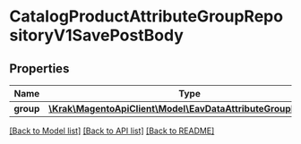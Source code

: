# CatalogProductAttributeGroupRepositoryV1SavePostBody

## Properties
Name | Type | Description | Notes
------------ | ------------- | ------------- | -------------
**group** | [**\Krak\MagentoApiClient\Model\EavDataAttributeGroupInterface**](EavDataAttributeGroupInterface.md) |  | 

[[Back to Model list]](../README.md#documentation-for-models) [[Back to API list]](../README.md#documentation-for-api-endpoints) [[Back to README]](../README.md)


